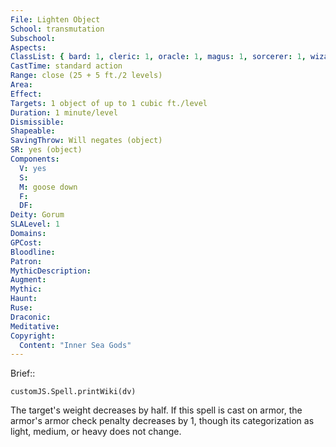 ```yaml
---
File: Lighten Object
School: transmutation
Subschool: 
Aspects: 
ClassList: { bard: 1, cleric: 1, oracle: 1, magus: 1, sorcerer: 1, wizard: 1, summoner: 1, unchained summoner: 1 }
CastTime: standard action
Range: close (25 + 5 ft./2 levels)
Area: 
Effect: 
Targets: 1 object of up to 1 cubic ft./level
Duration: 1 minute/level
Dismissible: 
Shapeable: 
SavingThrow: Will negates (object)
SR: yes (object)
Components:
  V: yes
  S: 
  M: goose down
  F: 
  DF: 
Deity: Gorum
SLALevel: 1
Domains: 
GPCost: 
Bloodline: 
Patron: 
MythicDescription: 
Augment: 
Mythic: 
Haunt: 
Ruse: 
Draconic: 
Meditative: 
Copyright:
  Content: "Inner Sea Gods"
---
```

Brief:: 

```dataviewjs
customJS.Spell.printWiki(dv)
```

The target's weight decreases by half. If this spell is cast on armor, the armor's armor check penalty decreases by 1, though its categorization as light, medium, or heavy does not change.
